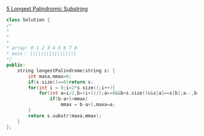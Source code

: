 [5 Longest Palindromic Substring](https://leetcode.com/problems/longest-palindromic-substring/)
```cpp
class Solution {
/*
*
*
*
* array: 0 1 2 3 4 5 6 7 8
* axis： |||||||||||||||||
*/
public:
    string longestPalindrome(string s) {
        int maxa,mmax=0;
        if(s.size()==0)return s;
        for(int i = 0;i<2*s.size();i++){
            for(int a=i/2,b=(i+1)/2;a>=0&&b<s.size()&&s[a]==s[b];a--,b++)
                if(b-a+1>mmax)
                    mmax = b-a+1,maxa=a;
        }
        return s.substr(maxa,mmax);
    }
};
```
